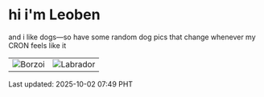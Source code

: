 # hi i'm Leoben

and i like dogs—so have some random dog pics that change whenever my CRON feels like it

|  |  |
|--------|----------|
| ![Borzoi](https://random-dog-vercel.vercel.app/api/random-borzoi?v=1759362565) | ![Labrador](https://random-dog-vercel.vercel.app/api/random-labrador?v=1759362565) |

Last updated: 2025-10-02 07:49 PHT
